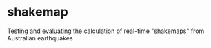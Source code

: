 # shakemap
Testing and evaluating the calculation of real-time "shakemaps" from Australian earthquakes

